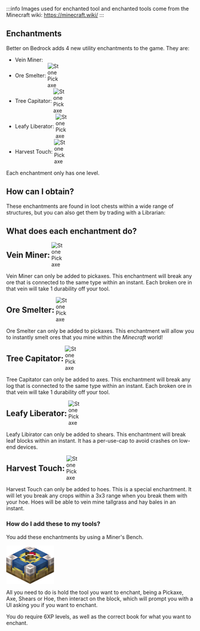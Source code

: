 :::info
Images used for enchanted tool and enchanted tools come from the Minecraft wiki: https://minecraft.wiki/
:::

## Enchantments
Better on Bedrock adds 4 new utility enchantments to the game. They are:
<ul>
  <li>
    <span style="display: inline-flex; align-items: center;">
      Vein Miner: 
       <EnchantedItem
    itemImage="diamond_pickaxe" 
    :width="32"
    :height="32"
    :glintSpeed="0.75"
    :glintAngle= -45
  />
    </span>
  </li>
  <li>
    <span style="display: inline-flex; align-items: center;">
      Ore Smelter: 
      <img src="https://minecraft.wiki/images/thumb/Enchanted_Diamond_Pickaxe.gif/120px-Enchanted_Diamond_Pickaxe.gif?c7aaa" alt="Stone Pickaxe" width="32" style="margin-left: 4px;">
    </span>
  </li>
    <li>
    <span style="display: inline-flex; align-items: center;">
      Tree Capitator: 
      <img src="https://minecraft.wiki/images/thumb/Enchanted_Diamond_Axe.gif/120px-Enchanted_Diamond_Axe.gif?9b71e" alt="Stone Pickaxe" width="32" style="margin-left: 4px;">
    </span>
  </li>
    <li>
    <span style="display: inline-flex; align-items: center;">
      Leafy Liberator: 
      <img src="https://minecraft.wiki/images/thumb/Enchanted_Shears.gif/120px-Enchanted_Shears.gif?dcaaf" alt="Stone Pickaxe" width="32" style="margin-left: 4px;">
    </span>
  </li>
      <li>
    <span style="display: inline-flex; align-items: center;">
      Harvest Touch: 
      <img src="https://minecraft.wiki/images/thumb/Enchanted_Diamond_Hoe.gif/120px-Enchanted_Diamond_Hoe.gif?99216" alt="Stone Pickaxe" width="32" style="margin-left: 4px;">
    </span>
  </li>
</ul>

Each enchantment only has one level.
## How can I obtain?
These enchantments are found in loot chests within a wide range of structures, but you can also get them by trading with a Librarian:


## What does each enchantment do?
<span style="display: inline-flex; align-items: center;">
    <span style="font-size: 1.5em; font-weight: bold;">Vein Miner: </span><img src="https://minecraft.wiki/images/Enchanted_Book.gif?b21c4" alt="Stone Pickaxe" width="32" style="margin-left: 4px;">
</span>

Vein Miner can only be added to pickaxes. This enchantment will break any ore that is connected to the same type within an instant. Each broken ore in that vein will take 1 durability off your tool.

<span style="display: inline-flex; align-items: center;">
    <span style="font-size: 1.5em; font-weight: bold;">Ore Smelter: </span><img src="https://minecraft.wiki/images/Enchanted_Book.gif?b21c4" alt="Stone Pickaxe" width="32" style="margin-left: 4px;">
</span>

Ore Smelter can only be added to pickaxes. This enchantment will allow you to instantly smelt ores that you mine within the _Minecraft_ world!

<span style="display: inline-flex; align-items: center;">
    <span style="font-size: 1.5em; font-weight: bold;">Tree Capitator: </span><img src="https://minecraft.wiki/images/Enchanted_Book.gif?b21c4" alt="Stone Pickaxe" width="32" style="margin-left: 4px;">
</span>

Tree Capitator can only be added to axes. This enchantment will break any log that is connected to the same type within an instant. Each broken ore in that vein will take 1 durability off your tool.

<span style="display: inline-flex; align-items: center;">
    <span style="font-size: 1.5em; font-weight: bold;">Leafy Liberator: </span><img src="https://minecraft.wiki/images/Enchanted_Book.gif?b21c4" alt="Stone Pickaxe" width="32" style="margin-left: 4px;">
</span>

Leafy Libirator can only be added to shears. This enchantment will break leaf blocks within an instant. It has a per-use-cap to avoid crashes on low-end devices.

<span style="display: inline-flex; align-items: center;">
    <span style="font-size: 1.5em; font-weight: bold;">Harvest Touch: </span><img src="https://minecraft.wiki/images/Enchanted_Book.gif?b21c4" alt="Stone Pickaxe" width="32" style="margin-left: 4px;">
</span>

Harvest Touch can only be added to hoes. This is a special enchantment. It will let you break any crops within a 3x3 range when you break them with your hoe. Hoes will be able to vein mine tallgrass and hay bales in an instant.


### How do I add these to my tools?
You add these enchantments by using a Miner's Bench.
<div style="display: flex; align-items: center;">
  <img src="/Main/assets/blocks/enchant_table.png" alt="Example Image" width="128">
</div>

All you need to do is hold the tool you want to enchant, being a Pickaxe, Axe, Shears or Hoe, then interact on the block, which will prompt you with a UI asking you if you want to enchant.

You do require 6XP levels, as well as the correct book for what you want to enchant.
